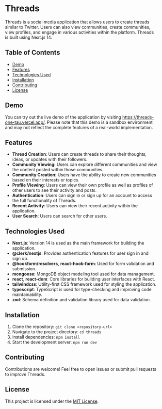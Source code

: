 # Threads

Threads is a social media application that allows users to create threads similar to Twitter. Users can also view communities, create communities, view profiles, and engage in various activities within the platform. Threads is built using Next.js 14.

## Table of Contents

- [Demo](#demo)
- [Features](#features)
- [Technologies Used](#technologies-used)
- [Installation](#installation)
- [Contributing](#contributing)
- [License](#license)

## Demo

You can try out the live demo of the application by visiting https://threads-one-tau.vercel.app/. Please note that this demo is a sandbox environment and may not reflect the complete features of a real-world implementation.

## Features

- **Thread Creation**: Users can create threads to share their thoughts, ideas, or updates with their followers.
- **Community Viewing**: Users can explore different communities and view the content posted within those communities.
- **Community Creation**: Users have the ability to create new communities based on their interests or topics.
- **Profile Viewing**: Users can view their own profile as well as profiles of other users to see their activity and posts.
- **Authentication**: Users can sign in or sign up for an account to access the full functionality of Threads.
- **Recent Activity**: Users can view their recent activity within the application.
- **User Search**: Users can search for other users.

## Technologies Used

- **Next.js**: Version 14 is used as the main framework for building the application.
- **@clerk/nextjs**: Provides authentication features for user sign in and sign up.
- **@hookform/resolvers**, **react-hook-form**: Used for form validation and submission.
- **mongoose**: MongoDB object modeling tool used for data management.
- **react**, **react-dom**: Core libraries for building user interfaces with React.
- **tailwindcss**: Utility-first CSS framework used for styling the application.
- **typescript**: TypeScript is used for type-checking and improving code maintainability.
- **zod**: Schema definition and validation library used for data validation.

## Installation

1. Clone the repository: `git clone <repository-url>`
2. Navigate to the project directory: `cd threads`
3. Install dependencies: `npm install`
4. Start the development server: `npm run dev`

## Contributing

Contributions are welcome! Feel free to open issues or submit pull requests to improve Threads.

## License

This project is licensed under the [MIT License](LICENSE).
